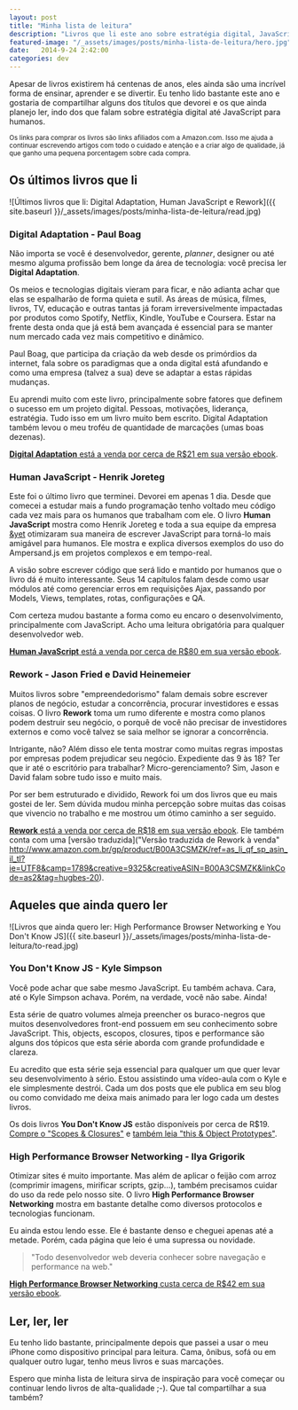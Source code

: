 ```yaml
---
layout: post
title: "Minha lista de leitura"
description: "Livros que li este ano sobre estratégia digital, JavaScript e empresas, além de alguns que ainda quero ler"
featured-image: "/_assets/images/posts/minha-lista-de-leitura/hero.jpg"
date:   2014-9-24 2:42:00
categories: dev
---
```


Apesar de livros existirem há centenas de anos, eles ainda são uma incrível forma de ensinar, aprender e se divertir. Eu tenho lido bastante este ano e gostaria de compartilhar alguns dos títulos que devorei e os que ainda planejo ler, indo dos que falam sobre estratégia digital até JavaScript para humanos.

<!--more-->

<small>Os links para comprar os livros são links afiliados com a Amazon.com. Isso me ajuda a continuar escrevendo artigos com todo o cuidado e atenção e a criar algo de qualidade, já que ganho uma pequena porcentagem sobre cada compra.</small>

## Os últimos livros que li

![Últimos livros que li: Digital Adaptation, Human JavaScript e Rework]({{ site.baseurl }}/_assets/images/posts/minha-lista-de-leitura/read.jpg)

### Digital Adaptation - Paul Boag
Não importa se você é desenvolvedor, gerente, *planner*, designer ou até mesmo alguma profissão bem longe da área de tecnologia: você precisa ler **Digital Adaptation**.

Os meios e tecnologias digitais vieram para ficar, e não adianta achar que elas se espalharão de forma quieta e sutil. As áreas de música, filmes, livros, TV, educação e outras tantas já foram irreversivelmente impactadas por produtos como Spotify, Netflix, Kindle, YouTube e Coursera. Estar na frente desta onda que já está bem avançada é essencial para se manter num mercado cada vez mais competitivo e dinâmico.

Paul Boag, que participa da criação da web desde os primórdios da internet, fala sobre os paradigmas que a onda digital está afundando e como uma empresa (talvez a sua) deve se adaptar a estas rápidas mudanças.

Eu aprendi muito com este livro, principalmente sobre fatores que definem o sucesso em um projeto digital. Pessoas, motivações, liderança, estratégia. Tudo isso em um livro muito bem escrito. Digital Adaptation também levou o meu troféu de quantidade de marcações (umas boas dezenas).

[**Digital Adaptation** está a venda por cerca de R$21 em sua versão ebook](http://www.amazon.com.br/gp/product/B00IOJ3MWC/ref=as_li_qf_sp_asin_tl?ie=UTF8&camp=1789&creative=9325&creativeASIN=B00IOJ3MWC&linkCode=as2&tag=hugbes-20).

### Human JavaScript - Henrik Joreteg
Este foi o último livro que terminei. Devorei em apenas 1 dia. Desde que comecei a estudar mais a fundo programação tenho voltado meu código cada vez mais para os humanos que trabalham com ele. O livro **Human JavaScript** mostra como Henrik Joreteg e toda a sua equipe da empresa [&yet](https://andyet.com) otimizaram sua maneira de escrever JavaScript para torná-lo mais amigável para humanos. Ele mostra e explica diversos exemplos do uso do Ampersand.js em projetos complexos e em tempo-real.

A visão sobre escrever código que será lido e mantido por humanos que o livro dá é muito interessante. Seus 14 capítulos falam desde como usar módulos até como gerenciar erros em requisições Ajax, passando por Models, Views, templates, rotas, configurações e QA.

Com certeza mudou bastante a forma como eu encaro o desenvolvimento, principalmente com JavaScript. Acho uma leitura obrigatória para qualquer desenvolvedor web.

[**Human JavaScript** está a venda por cerca de R$80 em sua versão ebook](http://www.amazon.com.br/gp/product/B00G9FGHFW/ref=as_li_qf_sp_asin_il_tl?ie=UTF8&camp=1789&creative=9325&creativeASIN=B00G9FGHFW&linkCode=as2&tag=hugbes-20).

### Rework - Jason Fried e David Heinemeier
Muitos livros sobre "empreendedorismo" falam demais sobre escrever planos de negócio, estudar a concorrência, procurar investidores e essas coisas. O livro **Rework** toma um rumo diferente e mostra como planos podem destruir seu negócio, o porquê de você não precisar de investidores externos e como você talvez se saia melhor se ignorar a concorrência.

Intrigante, não? Além disso ele tenta mostrar como muitas regras impostas por empresas podem prejudicar seu negócio. Expediente das 9 às 18? Ter que ir até o escritório para trabalhar? Micro-gerenciamento? Sim, Jason e David falam sobre tudo isso e muito mais.

Por ser bem estruturado e dividido, Rework foi um dos livros que eu mais gostei de ler. Sem dúvida mudou minha percepção sobre muitas das coisas que vivencio no trabalho e me mostrou um ótimo caminho a ser seguido.

[**Rework** está a venda por cerca de R$18 em sua versão ebook](http://www.amazon.com.br/gp/product/B002MUAJ2A/ref=as_li_qf_sp_asin_il_tl?ie=UTF8&camp=1789&creative=9325&creativeASIN=B002MUAJ2A&linkCode=as2&tag=hugbes-20). Ele também conta com uma [versão traduzida]("Versão traduzida de Rework à venda" http://www.amazon.com.br/gp/product/B00A3CSMZK/ref=as_li_qf_sp_asin_il_tl?ie=UTF8&camp=1789&creative=9325&creativeASIN=B00A3CSMZK&linkCode=as2&tag=hugbes-20).

## Aqueles que ainda quero ler

![Livros que ainda quero ler: High Performance Browser Networking e You Don't Know JS]({{ site.baseurl }}/_assets/images/posts/minha-lista-de-leitura/to-read.jpg)

### You Don't Know JS - Kyle Simpson
Você pode achar que sabe mesmo JavaScript. Eu também achava. Cara, até o Kyle Simpson achava. Porém, na verdade, você não sabe. Ainda!

Esta série de quatro volumes almeja preencher os buraco-negros que muitos desenvolvedores front-end possuem em seu conhecimento sobre JavaScript. This, objects, escopos, closures, tipos e performance são alguns dos tópicos que esta série aborda com grande profundidade e clareza.

Eu acredito que esta série seja essencial para qualquer um que quer levar seu desenvolvimento à sério. Estou assistindo uma vídeo-aula com o Kyle e ele simplesmente destrói. Cada um dos posts que ele publica em seu blog ou como convidado me deixa mais animado para ler logo cada um destes livros.

Os dois livros **You Don't Know JS** estão disponíveis por cerca de R$19. [Compre o "Scopes & Closures"](http://www.amazon.com.br/gp/product/B00IV3J2A2/ref=as_li_qf_sp_asin_il_tl?ie=UTF8&camp=1789&creative=9325&creativeASIN=B00IV3J2A2&linkCode=as2&tag=hugbes-20) e [também leia "this & Object Prototypes"](http://www.amazon.com.br/gp/product/B00LPUIB9G/ref=as_li_qf_sp_asin_il_tl?ie=UTF8&camp=1789&creative=9325&creativeASIN=B00LPUIB9G&linkCode=as2&tag=hugbes-20).

### High Performance Browser Networking - Ilya Grigorik
Otimizar sites é muito importante. Mas além de aplicar o feijão com arroz (comprimir imagens, mirificar scripts, gzip…), também precisamos cuidar do uso da rede pelo nosso site. O livro **High Performance Browser Networking** mostra em bastante detalhe como diversos protocolos e tecnologias funcionam.

Eu ainda estou lendo esse. Ele é bastante denso e cheguei apenas até a metade. Porém, cada página que leio é uma supressa ou novidade.

<blockquote class="pullquote">"Todo desenvolvedor web deveria conhecer sobre navegação e performance na web."</blockquote>

[**High Performance Browser Networking** custa cerca de R$42 em sua versão ebook](http://www.amazon.com.br/gp/product/B00FM0OC4S/ref=as_li_qf_sp_asin_il_tl?ie=UTF8&camp=1789&creative=9325&creativeASIN=B00FM0OC4S&linkCode=as2&tag=hugbes-20).

## Ler, ler, ler
Eu tenho lido bastante, principalmente depois que passei a usar o meu iPhone como dispositivo principal para leitura. Cama, ônibus, sofá ou em qualquer outro lugar, tenho meus livros e suas marcações.

Espero que minha lista de leitura sirva de inspiração para você começar ou continuar lendo livros de alta-qualidade ;-). Que tal compartilhar a sua também?